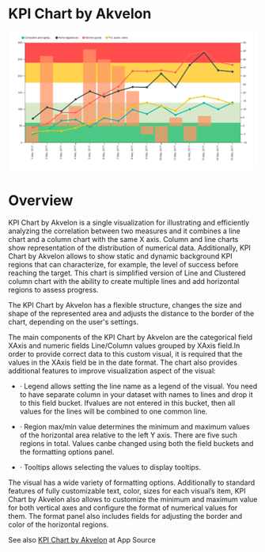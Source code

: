 # KPI Chart by Akvelon

![alt text](image/Screenshot-1.png "Visualize your data easily with KPI Chart by Akvelon")

# Overview

KPI Chart by Akvelon is a single visualization for illustrating and efficiently analyzing the correlation between two measures and it combines a line chart and a column chart with the same X axis. Column and line charts show representation of the distribution of numerical data. Additionally, KPI Chart by Akvelon allows to show static and dynamic background KPI regions that can characterize, for example, the level of success before reaching the target. This chart is simplified version of Line and Clustered column chart with the ability to create multiple lines and add horizontal regions to assess progress.  

The KPI Chart by Akvelon has a flexible structure, changes the size and shape of the represented area and adjusts the distance to the border of the chart, depending on the user's settings.

The main components of the KPI Chart by Akvelon are the categorical field XAxis and numeric fields Line/Column values grouped by XAxis field.In order to provide correct data to this custom visual, it is required that the values ​​in the XAxis field be in the date format. The chart also provides additional features to improve visualization aspect of the visual:



- · Legend allows setting the line name as a legend of the visual. You need to have separate column in your dataset with names to lines and drop it to this field bucket. Ifvalues ​​are not entered in this bucket, then all values ​​for the lines will be combined to one common line.

- ·  Region max/min value determines the minimum and maximum values of the horizontal area relative to the left Y axis. There are five such regions in total. Values ​​canbe changed using both the field buckets and the formatting options panel.

- ·  Tooltips allows selecting the values to display tooltips.

The  visual has a wide variety of formatting options. Additionally to standard features of fully customizable text, color, sizes for each visual’s item, KPI Chart by Akvelon also allows to customize the minimum and maximum value for both vertical axes and configure the format of numerical values for them. The format panel also includes fields for adjusting the border and color of the horizontal regions.

See also [KPI Chart by Akvelon](https://appsource.microsoft.com/en-us/product/power-bi-visuals/WA104381432) at App Source